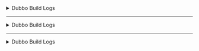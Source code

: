 <details>
  <summary>Dubbo Build Logs</summary>
  <pre><code> 
     System.out.println("Hello");
  </code></pre>
</details>

***

<details>
  <summary>Dubbo Build Logs</summary>
  <pre><code> 
     We are building an Adaptable Intelligent World!;
  </code></pre>
</details>

***

<details>
  <summary>Dubbo Build Logs</summary>
  <code> 
     We are building an Adaptable Intelligent World!;
  </code>
</details>